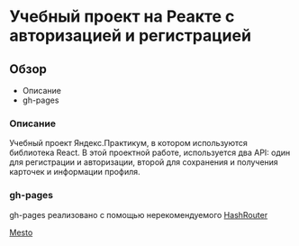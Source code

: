 # Учебный проект на Реакте с авторизацией и регистрацией

## Обзор

- Описание
- gh-pages

### Описание

Учебный проект Яндекс.Практикум, в котором используются библиотека React.
В этой проектной работе, используется два API: один для регистрации и авторизации, второй для сохранения и получения карточек и информации профиля.

### gh-pages

gh-pages реализовано с помощью нерекомендуемого [HashRouter](https://reactrouter.com/en/main/router-components/hash-router#hashrouter)

[Mesto](https://maxim7137.github.io/react-mesto-auth/)
